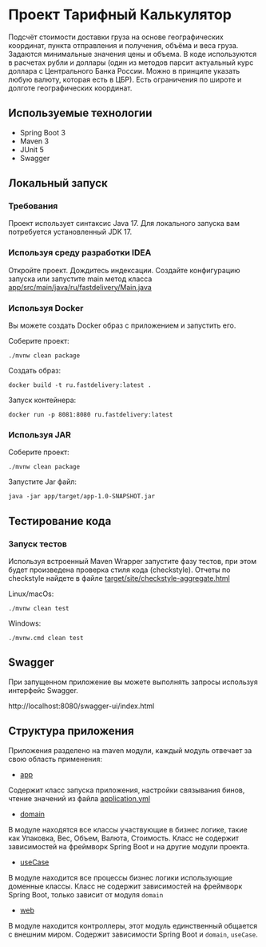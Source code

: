 # Проект Тарифный Калькулятор

Подсчёт стоимости доставки груза на основе географических координат, пункта отправления и получения, объёма и веса груза. Задаются минимальные значения цены и объема. В коде используются в расчетах рубли и доллары (один из методов парсит актуальный курс доллара с Центрального Банка России. Можно в принципе указать любую валюту, которая есть в ЦБР). Есть ограничения по широте и долготе географических координат.

## Используемые технологии

- Spring Boot 3
- Maven 3
- JUnit 5
- Swagger

## Локальный запуск

### Требования

Проект использует синтаксис Java 17. Для локального запуска вам потребуется
установленный JDK 17.

### Используя среду разработки IDEA

Откройте проект. Дождитесь индексации. Создайте конфигурацию запуска
или запустите main метод класса [app/src/main/java/ru/fastdelivery/Main.java](app/src/main/java/ru/fastdelivery/Main.java)

### Используя Docker

Вы можете создать Docker образ с приложением и запустить его.

Соберите проект:

```shell
./mvnw clean package
```

Создать образ:

```shell
docker build -t ru.fastdelivery:latest .
```

Запуск контейнера:

```shell
docker run -p 8081:8080 ru.fastdelivery:latest
```

### Используя JAR

Соберите проект:

```shell
./mvnw clean package
```

Запустите Jar файл:

```shell
java -jar app/target/app-1.0-SNAPSHOT.jar
```

## Тестирование кода

### Запуск тестов

Используя встроенный Maven Wrapper запустите
фазу тестов, при этом будет произведена проверка
стиля кода (checkstyle). Отчеты по checkstyle
найдете в файле
[target/site/checkstyle-aggregate.html](target/site/checkstyle-aggregate.html) 

Linux/macOs:

```shell
./mvnw clean test
```

Windows:

```shell
./mvnw.cmd clean test
```

## Swagger

При запущенном приложение вы можете
выполнять запросы используя интерфейс Swagger. 

http://localhost:8080/swagger-ui/index.html

## Структура приложения

Приложения разделено на maven модули, каждый
модуль отвечает за свою область применения:

- [app](app)

Содержит класс запуска приложения, настройки связывания бинов,
чтение значений из файла [application.yml](app/src/main/resources/application.yml)

- [domain](domain)

В модуле находятся все классы участвующие в бизнес логике, такие как Упаковка,
Вес, Объем, Валюта, Стоимость. Класс не содержит зависимостей на фреймворк Spring Boot и на другие модули проекта.

- [useCase](useCase)

В модуле находится все процессы бизнес логики использующие доменные
классы. Класс не содержит зависимостей на фреймворк Spring Boot, только зависит от модуля `domain`

- [web](web)

В модуле находится контроллеры, этот модуль единственный общается с
внешним миром. Содержит зависимости Spring Boot и `domain`, `useCase`.


